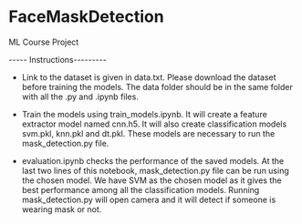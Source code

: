 # FaceMaskDetection
ML Course Project

----- Instructions---------

- Link to the dataset is given in data.txt. Please download the dataset before training the models. The data folder should be in the same folder with all the .py and .ipynb files.

- Train the models using train_models.ipynb. It will create a feature extractor model named cnn.h5. It will also create classification models svm.pkl, knn.pkl and dt.pkl.
These models are necessary to run the mask_detection.py file.

- evaluation.ipynb checks the performance of the saved models. At the last two lines of this notebook, mask_detection.py file can be run using the chosen model. We have SVM as the chosen model as it gives the best performance among all the classification models. Running mask_detection.py will open camera and it will detect if someone is wearing mask or not.

